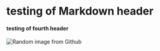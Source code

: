 # testing of Markdown header
#### testing of fourth header

![Random image from Github](https://octodex.github.com/images/neurocats_E.png)
